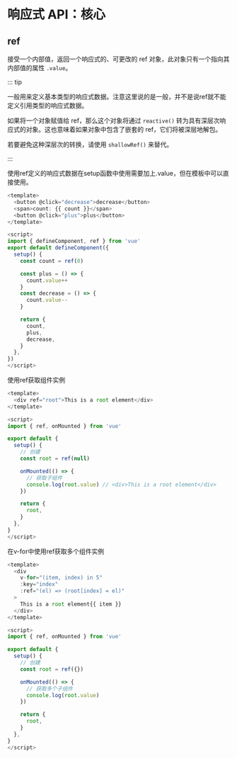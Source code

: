 # 响应式 API：核心

## ref

接受一个内部值，返回一个响应式的、可更改的 ref 对象，此对象只有一个指向其内部值的属性 `.value`。

::: tip 

一般用来定义基本类型的响应式数据。注意这里说的是一般，并不是说ref就不能定义引用类型的响应式数据。

如果将一个对象赋值给 ref，那么这个对象将通过 `reactive()` 转为具有深层次响应式的对象。这也意味着如果对象中包含了嵌套的 ref，它们将被深层地解包。

若要避免这种深层次的转换，请使用 `shallowRef()` 来替代。

:::

使用ref定义的响应式数据在setup函数中使用需要加上.value，但在模板中可以直接使用。


```javascript
<template>
  <button @click="decrease">decrease</button>
  <span>count: {{ count }}</span>
  <button @click="plus">plus</button>
</template>

<script>
import { defineComponent, ref } from 'vue'
export default defineComponent({
  setup() {
    const count = ref(0)

    const plus = () => {
      count.value++
    }
    const decrease = () => {
      count.value--
    }

    return {
      count,
      plus,
      decrease,
    }
  },
})
</script>
```

使用ref获取组件实例
```javascript
<template>
  <div ref="root">This is a root element</div>
</template>

<script>
import { ref, onMounted } from 'vue'

export default {
  setup() {
    // 创建
    const root = ref(null)

    onMounted(() => {
      // 获取子组件
      console.log(root.value) // <div>This is a root element</div>
    })

    return {
      root,
    }
  },
}
</script>
```

在v-for中使用ref获取多个组件实例
```javascript
<template>
  <div
    v-for="(item, index) in 5"
    :key="index"
    :ref="(el) => (root[index] = el)"
  >
    This is a root element{{ item }}
  </div>
</template>

<script>
import { ref, onMounted } from 'vue'

export default {
  setup() {
    // 创建
    const root = ref({})

    onMounted(() => {
      // 获取多个子组件
      console.log(root.value)
    })

    return {
      root,
    }
  },
}
</script>

```